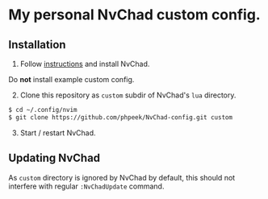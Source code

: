 # My personal NvChad custom config.

## Installation

1. Follow [instructions](https://nvchad.com/docs/quickstart/install) and install NvChad. 

Do **not** install example custom config. 

2. Clone this repository as `custom` subdir of NvChad's `lua` directory.

```sh
$ cd ~/.config/nvim
$ git clone https://github.com/phpeek/NvChad-config.git custom
```

3. Start / restart NvChad.

## Updating NvChad

As `custom` directory is ignored by NvChad by default, this should not interfere
with regular `:NvChadUpdate` command.
